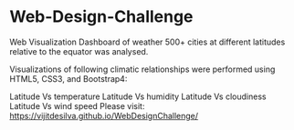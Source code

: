 # Web-Design-Challenge
Web Visualization Dashboard of weather 
500+ cities at different latitudes relative to the equator was analysed.

Visualizations of following climatic relationships were performed using HTML5, CSS3, and Bootstrap4:

Latitude Vs temperature 
Latitude Vs humidity 
Latitude Vs cloudiness
Latitude Vs wind speed 
Please visit:  https://vijitdesilva.github.io/WebDesignChallenge/
